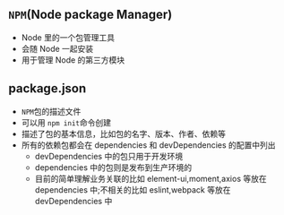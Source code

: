## `NPM`(Node package Manager)

- Node 里的一个包管理工具
- 会随 Node 一起安装
- 用于管理 Node 的第三方模块

## package.json

- `NPM`包的描述文件
- 可以用 `npm init`命令创建
- 描述了包的基本信息，比如包的名字、版本、作者、依赖等
- 所有的依赖包都会在 dependencies 和 devDependencies 的配置中列出
  - devDependencies 中的包只用于开发环境
  - dependencies 中的包则是发布到生产环境的
  - 目前的简单理解业务关联的比如 element-ui,moment,axios 等放在 dependencies 中;不相关的比如 eslint,webpack 等放在 devDependencies 中

